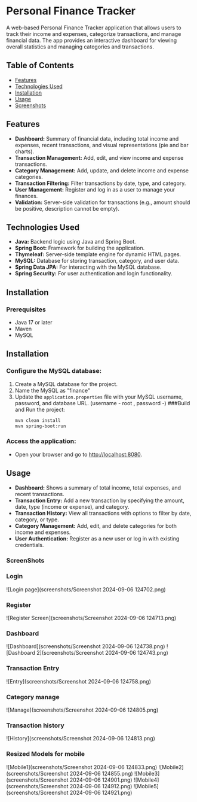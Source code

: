 # Personal Finance Tracker

A web-based Personal Finance Tracker application that allows users to track their income and expenses, categorize transactions, and manage financial data. The app provides an interactive dashboard for viewing overall statistics and managing categories and transactions.

## Table of Contents
- [Features](#features)
- [Technologies Used](#technologies-used)
- [Installation](#installation)
- [Usage](#usage)
- [Screenshots](#screenshots)

## Features
- **Dashboard:** Summary of financial data, including total income and expenses, recent transactions, and visual representations (pie and bar charts).
- **Transaction Management:** Add, edit, and view income and expense transactions.
- **Category Management:** Add, update, and delete income and expense categories.
- **Transaction Filtering:** Filter transactions by date, type, and category.
- **User Management:** Register and log in as a user to manage your finances.
- **Validation:** Server-side validation for transactions (e.g., amount should be positive, description cannot be empty).

## Technologies Used
- **Java:** Backend logic using Java and Spring Boot.
- **Spring Boot:** Framework for building the application.
- **Thymeleaf:** Server-side template engine for dynamic HTML pages.
- **MySQL:** Database for storing transaction, category, and user data.
- **Spring Data JPA:** For interacting with the MySQL database.
- **Spring Security:** For user authentication and login functionality.

## Installation

### Prerequisites
- Java 17 or later
- Maven
- MySQL

## Installation

### Configure the MySQL database:
1. Create a MySQL database for the project.
2. Name the MySQL as "finance"
3. Update the `application.properties` file with your MySQL username, password, and database URL. (username - root , password -)
###Build and Run the project:
   ```bash
   mvn clean install
   mvn spring-boot:run
   
### Access the application:
- Open your browser and go to [http://localhost:8080](http://localhost:8080/Finance/Login).

## Usage
- **Dashboard:** Shows a summary of total income, total expenses, and recent transactions.
- **Transaction Entry:** Add a new transaction by specifying the amount, date, type (income or expense), and category.
- **Transaction History:** View all transactions with options to filter by date, category, or type.
- **Category Management:** Add, edit, and delete categories for both income and expenses.
- **User Authentication:** Register as a new user or log in with existing credentials.
  
### ScreenShots

### Login
![Login page](screenshots/Screenshot 2024-09-06 124702.png)

### Register 
![Register Screen](screenshots/Screenshot 2024-09-06 124713.png)

### Dashboard
![Dashboard](screenshots/Screenshot 2024-09-06 124738.png)
![Dashboard 2](screenshots/Screenshot 2024-09-06 124743.png)

### Transaction Entry
![Entry](screenshots/Screenshot 2024-09-06 124758.png)

### Category manage
![Manage](screenshots/Screenshot 2024-09-06 124805.png)

### Transaction history
![History](screenshots/Screenshot 2024-09-06 124813.png)

### Resized Models for mobile
![Mobile1](screenshots/Screenshot 2024-09-06 124833.png)
![Mobile2](screenshots/Screenshot 2024-09-06 124855.png)
![Mobile3](screenshots/Screenshot 2024-09-06 124901.png)
![Mobile4](screenshots/Screenshot 2024-09-06 124912.png)
![Mobile5](screenshots/Screenshot 2024-09-06 124921.png)

